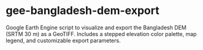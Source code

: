 # gee-bangladesh-dem-export
Google Earth Engine script to visualize and export the Bangladesh DEM (SRTM 30 m) as a GeoTIFF. Includes a stepped elevation color palette, map legend, and customizable export parameters.

